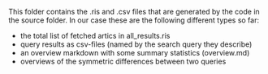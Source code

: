 This folder contains the .ris and .csv files that are generated by the code in the source folder. In our case these are the following different types so far:
- the total list of fetched artics in all_results.ris
- query results as csv-files (named by the search query they describe)
- an overview markdown with some summary statistics (overview.md)
- overviews of the symmetric differences between two queries
